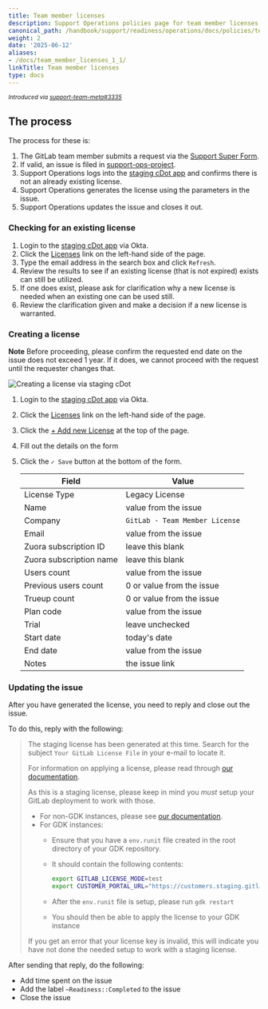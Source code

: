 ```yaml
---
title: Team member licenses
description: Support Operations policies page for team member licenses
canonical_path: /handbook/support/readiness/operations/docs/policies/team_member_licenses
weight: 2
date: '2025-06-12'
aliases:
- /docs/team_member_licenses_1_1/
linkTitle: Team member licenses
type: docs
---
```


<sup>*Introduced via [support-team-meta#3335](https://gitlab.com/gitlab-com/support/support-team-meta/-/issues/3335)*</sup>

## The process

The process for these is:

1. The GitLab team member submits a request via the
   [Support Super Form](https://support-super-form-gitlab-com-support-support-op-651f22e90ce6d7.gitlab.io/).
1. If valid, an issue is filed in
   [support-ops-project](https://gitlab.com/gitlab-com/support/support-ops/support-ops-project).
1. Support Operations logs into the
   [staging cDot app](https://customers.staging.gitlab.com/admin/license/new_license)
   and confirms there is not an already existing license.
1. Support Operations generates the license using the parameters in the issue.
1. Support Operations updates the issue and closes it out.

### Checking for an existing license

1. Login to the
   [staging cDot app](https://customers.staging.gitlab.com/admins/sign_in) via
   Okta.
1. Click the [Licenses](https://customers.staging.gitlab.com/admin/license) link
   on the left-hand side of the page.
1. Type the email address in the search box and click `Refresh`.
1. Review the results to see if an existing license (that is not expired) exists
   can still be utilized.
1. If one does exist, please ask for clarification why a new license is needed
   when an existing one can be used still.
1. Review the clarification given and make a decision if a new license is
   warranted.

### Creating a license

**Note** Before proceeding, please confirm the requested end date on the issue
does not exceed 1 year. If it does, we cannot proceed with the request until
the requester changes that.

![Creating a license via staging cDot](/handbook/support/readiness/operations/images/generating_license_via_staging.gif)

1. Login to the
   [staging cDot app](https://customers.staging.gitlab.com/admins/sign_in) via
   Okta.
1. Click the [Licenses](https://customers.staging.gitlab.com/admin/license) link
   on the left-hand side of the page.
1. Click the
   [+ Add new License](https://customers.staging.gitlab.com/admin/license/new_license)
   at the top of the page.
1. Fill out the details on the form
1. Click the `✓ Save` button at the bottom of the form.

   | Field                   | Value                              |
   |-------------------------|------------------------------------|
   | License Type            | Legacy License                     |
   | Name                    | value from the issue               |
   | Company                 | `GitLab - Team Member License`     |
   | Email                   | value from the issue               |
   | Zuora subscription ID   | leave this blank                   |
   | Zuora subscription name | leave this blank                   |
   | Users count             | value from the issue               |
   | Previous users count    | 0 or value from the issue          |
   | Trueup count            | 0 or value from the issue          |
   | Plan code               | value from the issue               |
   | Trial                   | leave unchecked                    |
   | Start date              | today's date                       |
   | End date                | value from the issue               |
   | Notes                   | the issue link                     |

### Updating the issue

After you have generated the license, you need to reply and close out the issue.

To do this, reply with the following:

> The staging license has been generated at this time. Search for the subject
> `Your GitLab License File` in your e-mail to locate it.
>
> For information on applying a license, please read through
> [our documentation](https://docs.gitlab.com/ee/administration/license_file.html).
>
> As this is a staging license, please keep in mind you *must* setup your GitLab
> deployment to work with those.
>
> - For non-GDK instances, please see
>   [our documentation](https://docs.gitlab.com/omnibus/development/setup.html#use-customers-portal-staging-in-gitlab).
> - For GDK instances:
>   - Ensure that you have a `env.runit` file created in the root directory of
>     your GDK repository.
>   - It should contain the following contents:
>
>     ```bash
>     export GITLAB_LICENSE_MODE=test
>     export CUSTOMER_PORTAL_URL="https://customers.staging.gitlab.com"
>     ```
>
>   - After the `env.runit` file is setup, please run `gdk restart`
>   - You should then be able to apply the license to your GDK instance
>
> If you get an error that your license key is invalid, this will indicate you
> have not done the needed setup to work with a staging license.

After sending that reply, do the following:

- Add time spent on the issue
- Add the label `~Readiness::Completed` to the issue
- Close the issue
